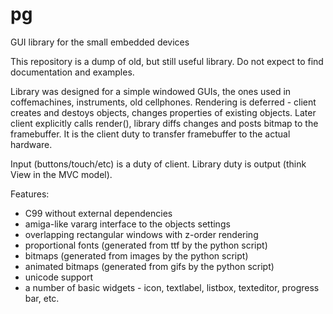 # pg
GUI library for the small embedded devices

This repository is a dump of old, but still useful library. Do not expect to find documentation and examples.

Library was designed for a simple windowed GUIs, the ones used in coffemachines, instruments, old cellphones.
Rendering is deferred - client creates and destoys objects, changes properties of existing objects.
Later client explicitly calls render(), library diffs changes and posts bitmap to the framebuffer.
It is the client duty to transfer framebuffer to the actual hardware.

Input (buttons/touch/etc) is a duty of client. Library duty is output (think View in the MVC model).

Features:
* C99 without external dependencies
* amiga-like vararg interface to the objects settings
* overlapping rectangular windows with z-order rendering
* proportional fonts (generated from ttf by the python script)
* bitmaps (generated from images by the python script)
* animated bitmaps (generated from gifs by the python script)
* unicode support
* a number of basic widgets - icon, textlabel, listbox, texteditor, progress bar, etc.
